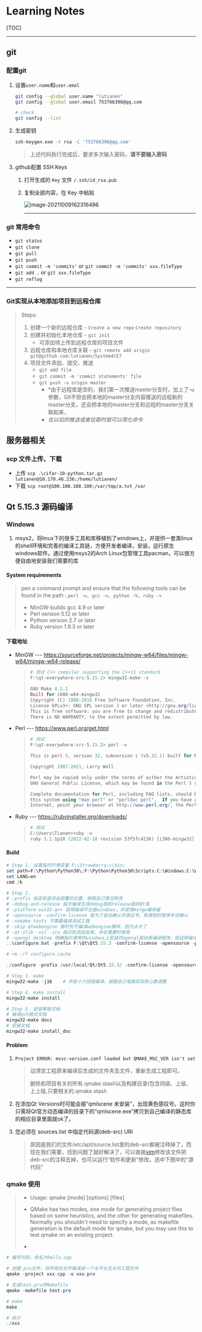 # Learning Notes

[TOC]

---

## git

### 配置git

1. 设置`user.name`和`user.emal`

   ```bash
   git config --global user.name "lutianen"
   git config --global user.email 753766396@qq.com
   
   # check
   git config --list
   ```

2. 生成密钥

   ```bash
   ssh-keygen.exe -t rsa -C '753766396@qq.com'
   ```

   > 上述代码执行完成后，要求多次输入密码，**请不要输入密码**

3. github配置 SSH Keys

   1. 打开生成的 `Key` 文件 `/.ssh/id_rsa.pub`

   2. 复制全部内容，在 Key 中粘贴

      ![image-20211009162316486](C:\Users\957\AppData\Roaming\Typora\typora-user-images\image-20211009162316486.png)

      ---

### git 常用命令

- `git status`
- `git clone`
- `git pull`
- `git push`
- `git commit -m 'commits'` or `git commit -m 'commits' xxx.fileType`
- `git add .` or `git xxx.fileType`
- `git reflog`

---

### Git实现从本地添加项目到远程仓库

> Steps:
>
> 1. 创建一个新的远程仓库 - `Create a new repo` `Create repository`
> 2. 创建并初始化本地仓库 - `git init`
>    - 可添加待上传到远程仓库的项目文件
> 3. 远程仓库和本地仓库关联 - `git remote add origin git@github.com:lutianen/System4CE7`
> 4. 项目文件添加、提交、推送
>    - `git add file`
>    - `git commit -m 'commit statements' file`
>    - `git push -u origin master` 
>      - *由于远程库是空的，我们第一次推送master分支时，加上了-u参数，Git不但会把本地的master分支内容推送的远程新的master分支，还会把本地的master分支和远程的master分支关联起来，
>      - *在以后的推送或者拉取时就可以简化命令*

## 服务器相关

### scp 文件上传、下载

- 上传 `scp .\cifar-10-python.tar.gz lutianen@10.170.46.236:/home/lutianen/`
- 下载  `scp root@100.100.100.100:/var/tmp/a.txt /var`


## Qt 5.15.3 源码编译

### Windows

1. msys2，将linux下的很多工具和库移植到了windows上，并提供一套类linux的shell环境和完善的编译工具链，方便开发者编译，安装，运行原生windows软件。通过使用msys2的Arch Linux包管理工具pacman，可以很方便自由地安装我们需要的库

#### System requirements 

> pen a command prompt and ensure that the following tools can be found in the path : `perl -v`、`gcc -v`、`python -V`、`ruby -v`
>
> - MinGW-builds gcc 4.9 or later
> - Perl version 5.12 or later
> - Python version 2.7 or later
> - Ruby version 1.9.3 or later

#### 下载地址

- MinGW --- https://sourceforge.net/projects/mingw-w64/files/mingw-w64/mingw-w64-release/

  > ```powershell
  > # 测试 C++ compiler supporting the C++11 standard
  > F:\qt-everywhere-src-5.15.2> mingw32-make -v
  > 
  > GNU Make 4.2.1
  > Built for i686-w64-mingw32
  > Copyright (C) 1988-2016 Free Software Foundation, Inc.
  > License GPLv3+: GNU GPL version 3 or later <http://gnu.org/licenses/gpl.html>
  > This is free software: you are free to change and redistribute it.
  > There is NO WARRANTY, to the extent permitted by law.
  > ```

- Perl --- https://www.perl.org/get.html

  > ```powershell
  > # 测试
  > F:\qt-everywhere-src-5.15.2> perl -v
  > 
  > This is perl 5, version 32, subversion 1 (v5.32.1) built for MSWin32-x86-multi-thread-64int
  > 
  > Copyright 1987-2021, Larry Wall
  > 
  > Perl may be copied only under the terms of either the Artistic License or the
  > GNU General Public License, which may be found in the Perl 5 source kit.
  > 
  > Complete documentation for Perl, including FAQ lists, should be found on
  > this system using "man perl" or "perldoc perl".  If you have access to the
  > Internet, point your browser at http://www.perl.org/, the Perl Home Page
  > ```

- Ruby --- https://rubyinstaller.org/downloads/

  > ```powershell
  > # 测试
  > C:\Users\Tianen>ruby -v
  > ruby 3.1.1p18 (2022-02-18 revision 53f5fc4236) [i386-mingw32]
  > ```

#### Build

```powershell
# Step 1. 设置临时环境变量 F:\Strawberry\c\bin;
set path=F:\Python\Python38\;F:\Python\Python38\Scripts;C:\Windows;C:\Windows\system32;C:\Windows\System32\Wbem;C:\Windows\System32\WindowsPowerShell\v1.0\;C:\Windows\System32\OpenSSH;F:\Strawberry\perl\site\bin;F:\Strawberry\perl\bin;F:\MinGW\bin;F:\Ruby31\bin;F:\LLVM\bin;F:\cmake32\bin;
set LANG=en
cmd /k

# Step 2. 
# -prefix 指定安装将会部署的位置，根据自己情况修改
# -debug-and-release 指示编译生成debug版和release版的Qt库
# -platform win32-g++ 指明编译平台是windows，并使用mingw编译器
# -opensource -confirm-license 是为了自动确认开源证书，免得到时暂停手动确认
# -nomake tests 不需要编译测试工程
# -skip qtwebengine 暂时先不编译webengine模块，因为太大了
# -qt-zlib -ssl -icu 指示检测这些库，并在需要时使用
# -opengl desktop 明确指示使用你windows上安装的opengl驱动来编译程序，但这样编译出的程序在别的电脑上运行时需要目标电脑上安装的opengl驱动能兼容你的程序
..\configure.bat -prefix F:\Qt\Qt5.15.3 -confirm-license -opensource -platform win32-g++ -debug -static -qt-sqlite -qt-zlib -qt-libpng -qt-libjpeg -opengl desktop -qt-pcre -qt-freetype -nomake tests -nomake examples -skip qtwebengine

# rm -rf configure.cache

./configure -prefix /usr/local/Qt/Qt5.15.3/ -confirm-license -opensource -mp -debug-and-release -static -qt-sqlite -qt-zlib -qt-libpng -qt-libjpeg -qt-freetype -debug -nomake tests -nomake examples -skip qtwebengine

# Step 3. make
mingw32-make -j16    # 开启十六线程编译，根据自己电脑实际核心数调整

# Step 4. make install 
mingw32-make install

# Step 5. 安装帮助文档
# 编译qch格式文档
mingw32-make docs
# 安装文档
mingw32-make install_doc
```



#### Problem

1. `Project ERROR: msvc-version.conf loaded but QMAKE_MSC_VER isn't set`

   > 动清空工程原来编译后生成的文件夹及文件，重新生成工程即可。
   >
   > 删除和项目有关的所有.qmake.stash以及构建目录(包含同级、上级、上上级,只要相关的.qmake.stash
   
2. 在添加Qt Versions时可能会报“qmlscene 未安装”，出现黄色感叹号。这时你只需将Qt官方动态编译的目录下的“qmlscene.exe”拷贝到自己编译的静态库的相应目录里面就ok了。

3. 您必须在 sources.list 中指定代码源(deb-src) URI

   > 原因是我们的文件/etc/apt/source.list里的deb-src都被注释掉了，而现在我们需要，找到问题了就好解决了，可以直接[vim](https://so.csdn.net/so/search?q=vim&spm=1001.2101.3001.7020)修改该文件把deb-src的注释去掉，也可以运行“软件和更新”修改，选中下图中的“源代码”

### qmake 使用

> - Usage: qmake [mode] [options] [files]
>
> - QMake has two modes, one mode for generating project files based on some heuristics, and the other for generating makefiles. Normally you shouldn't need to specify a mode, as makefile generation is the default mode for qmake, but you may use this to test qmake on an existing project.
>
> - 

```powershell
# 编写代码，命名为hello.cpp

# 创建.pro文件，将所有的文件编译成一个与平台无关的工程文件
qmake -project xxx.cpp -o xxx.pro

# 生成test.pro的Makefile
qmake -makefile test.pro

# make
make

# 执行
./xxx
```
